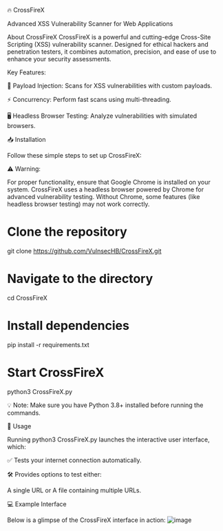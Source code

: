 🔥 CrossFireX

Advanced XSS Vulnerability Scanner for Web Applications


About CrossFireX
CrossFireX is a powerful and cutting-edge Cross-Site Scripting (XSS) vulnerability scanner. Designed for ethical hackers and penetration testers, it combines automation, precision, and ease of use to enhance your security assessments.

Key Features:

🚀 Payload Injection: Scans for XSS vulnerabilities with custom payloads.

⚡ Concurrency: Perform fast scans using multi-threading.

🖥️ Headless Browser Testing: Analyze vulnerabilities with simulated browsers.


📥 Installation

Follow these simple steps to set up CrossFireX:

⚠️ Warning:

For proper functionality, ensure that Google Chrome is installed on your system. CrossFireX uses a headless browser powered by Chrome for advanced vulnerability testing. Without Chrome, some features (like headless browser testing) may not work correctly.

# Clone the repository
git clone https://github.com/VulnsecHB/CrossFireX.git

# Navigate to the directory
cd CrossFireX

# Install dependencies
pip install -r requirements.txt

# Start CrossFireX
python3 CrossFireX.py


💡 Note: Make sure you have Python 3.8+ installed before running the commands.

🚀 Usage

Running python3 CrossFireX.py launches the interactive user interface, which:

✅ Tests your internet connection automatically.

🛠️ Provides options to test either:

A single URL or
A file containing multiple URLs.

💻 Example Interface

Below is a glimpse of the CrossFireX interface in action:
![image](https://github.com/user-attachments/assets/58dc64b4-2c9a-44f8-84d8-267657bba311)




